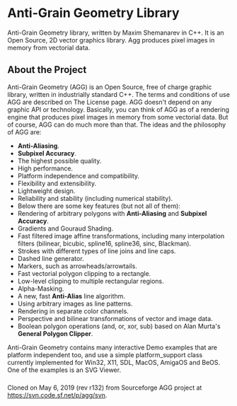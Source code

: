 # Anti-Grain Geometry Library

Anti-Grain Geometry library, written by Maxim Shemanarev in C++. It is an Open Source, 2D vector graphics library.
Agg produces pixel images in memory from vectorial data.

## About the Project
Anti-Grain Geometry (AGG) is an Open Source, free of charge graphic library, written in industrially standard C++. The terms and conditions of use AGG are described on The License page. AGG doesn't depend on any graphic API or technology. Basically, you can think of AGG as of a rendering engine that produces pixel images in memory from some vectorial data. But of course, AGG can do much more than that. The ideas and the philosophy of AGG are:

- **Anti-Aliasing**.
- **Subpixel Accuracy**.
- The highest possible quality.
- High performance.
- Platform independence and compatibility.
- Flexibility and extensibility.
- Lightweight design.
- Reliability and stability (including numerical stability).
- Below there are some key features (but not all of them):
- Rendering of arbitrary polygons with **Anti-Aliasing** and **Subpixel Accuracy**.
- Gradients and Gouraud Shading.
- Fast filtered image affine transformations, including many interpolation filters (bilinear, bicubic, spline16, spline36, sinc, Blackman).
- Strokes with different types of line joins and line caps.
- Dashed line generator.
- Markers, such as arrowheads/arrowtails.
- Fast vectorial polygon clipping to a rectangle.
- Low-level clipping to multiple rectangular regions.
- Alpha-Masking.
- A new, fast **Anti-Alias** line algorithm.
- Using arbitrary images as line patterns.
- Rendering in separate color channels.
- Perspective and bilinear transformations of vector and image data.
- Boolean polygon operations (and, or, xor, sub) based on Alan Murta's **General Polygon Clipper**.

Anti-Grain Geometry contains many interactive Demo examples that are platform independent too,
and use a simple platform_support class currently implemented for Win32, X11, SDL, MacOS, AmigaOS and BeOS.
One of the examples is an SVG Viewer.

###
Cloned on May 6, 2019 (rev r132) from Sourceforge AGG project at https://svn.code.sf.net/p/agg/svn.
